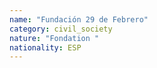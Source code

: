 ```yaml
---
name: "Fundación 29 de Febrero"
category: civil_society
nature: "Fondation "
nationality: ESP
---
```

    